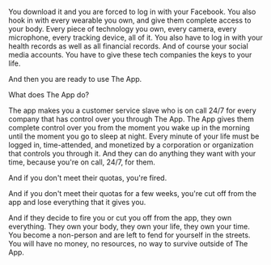 You download it and you are forced to log in with your Facebook. You also hook in with every wearable you own, and give them complete access to your body. Every piece of technology you own, every camera, every microphone, every tracking device, all of it. You also have to log in with your health records as well as all financial records. And of course your social media accounts. You have to give these tech companies the keys to your life.

And then you are ready to use The App.

What does The App do?

The app makes you a customer service slave who is on call 24/7 for every company that has control over you through The App. The App gives them complete control over you from the moment you wake up in the morning until the moment you go to sleep at night. Every minute of your life must be logged in, time-attended, and monetized by a corporation or organization that controls you through it. And they can do anything they want with your time, because you're on call, 24/7, for them.

And if you don't meet their quotas, you're fired.

And if you don't meet their quotas for a few weeks, you're cut off from the app and lose everything that it gives you.

And if they decide to fire you or cut you off from the app, they own everything. They own your body, they own your life, they own your time. You become a non-person and are left to fend for yourself in the streets. You will have no money, no resources, no way to survive outside of The App.
